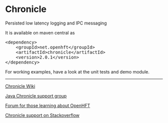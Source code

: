 # Chronicle

Persisted low latency logging and IPC messaging

It is available on maven central as

<pre>
&lt;dependency>
    &lt;groupId>net.openhft&lt;/groupId>
    &lt;artifactId>chronicle&lt;/artifactId>
    &lt;version>2.0.1&lt;/version>
&lt;/dependency>
</pre>

For working examples, have a look at the unit tests and demo module.

---

[Chronicle Wiki](https://github.com/OpenHFT/Java-Chronicle/wiki)

[Java Chronicle support group](https://groups.google.com/forum/?hl=en-GB#!forum/java-chronicle)

[Forum for those learning about OpenHFT](https://groups.google.com/forum/?hl=en-GB#!forum/open-hft)

[Chronicle support on Stackoverflow](http://stackoverflow.com/tags/chronicle/info)
